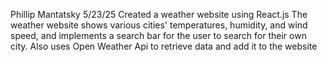 Phillip Mantatsky 5/23/25
Created a weather website using React.js
The weather website shows various cities' temperatures, humidity, and wind speed, and implements a search bar for the user to search for their own city.
Also uses Open Weather Api to retrieve data and add it to the website

